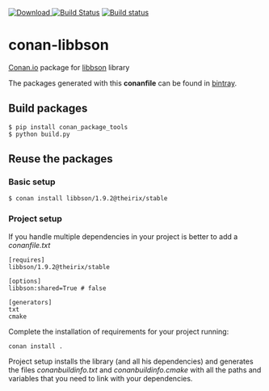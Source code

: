 [ ![Download](https://api.bintray.com/packages/theirix/conan-repo/libbson%3Atheirix/images/download.svg) ](https://bintray.com/theirix/conan-repo/libbson%3Atheirix/_latestVersion)
[![Build Status](https://travis-ci.org/theirix/conan-libbson.svg)](https://travis-ci.org/theirix/conan-libbson)
[![Build status](https://ci.appveyor.com/api/projects/status/2tpjv6nibq4o0ogk?svg=true)](https://ci.appveyor.com/project/theirix/conan-libbson)

# conan-libbson

[Conan.io](https://conan.io) package for [libbson](https://github.com/mongodb/libbson) library

The packages generated with this **conanfile** can be found in [bintray](https://bintray.com/theirix/conan-repo/libbson%3Atheirix).

## Build packages

    $ pip install conan_package_tools
    $ python build.py
    
## Reuse the packages

### Basic setup

    $ conan install libbson/1.9.2@theirix/stable
    
### Project setup

If you handle multiple dependencies in your project is better to add a *conanfile.txt*
    
    [requires]
    libbson/1.9.2@theirix/stable

    [options]
    libbson:shared=True # false
    
    [generators]
    txt
    cmake

Complete the installation of requirements for your project running:

    conan install . 

Project setup installs the library (and all his dependencies) and generates the files *conanbuildinfo.txt* and *conanbuildinfo.cmake* with all the paths and variables that you need to link with your dependencies.
